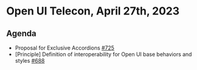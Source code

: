 # Open UI Telecon, April 27th, 2023

## Agenda
* Proposal for Exclusive Accordions [#725](https://github.com/openui/open-ui/issues/725)
* [Principle] Definition of interoperability for Open UI base behaviors and styles [#688](https://github.com/openui/open-ui/issues/688)
